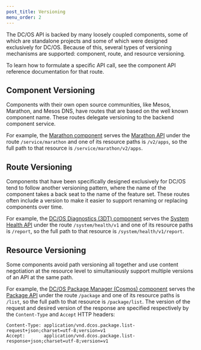 ```yaml
---
post_title: Versioning
menu_order: 2
---
```


The DC/OS API is backed by many loosely coupled components, some of which are standalone projects and some of which were designed exclusively for DC/OS. Because of this, several types of versioning mechanisms are supported: component, route, and resource versioning.

To learn how to formulate a specific API call, see the component API reference documentation for that route.

## Component Versioning

Components with their own open source communities, like Mesos, Marathon, and Mesos DNS, have routes that are based on the well known component name. These routes delegate versioning to the backend component service.

For example, the [Marathon component](/docs/1.9/overview/architecture/components/#marathon) serves the [Marathon API](/docs/1.9/deploying-services/marathon-api/) under the route `/service/marathon` and one of its resource paths is `/v2/apps`, so the full path to that resource is `/service/marathon/v2/apps`.

## Route Versioning

Components that have been specifically designed exclusively for DC/OS tend to follow another versioning pattern, where the name of the component takes a back seat to the name of the feature set. These routes often include a version to make it easier to support renaming or replacing components over time.

For example, the [DC/OS Diagnostics (3DT) component](/docs/1.9/overview/architecture/components/#dcos-diagnostics) serves the [System Health API](/docs/1.9/monitoring/#system-health-http-api-endpoint) under the route `/system/health/v1` and one of its resource paths is `/report`, so the full path to that resource is `/system/health/v1/report`.

## Resource Versioning

Some components avoid path versioning all together and use content negotiation at the resource level to simultaniously support multiple versions of an API at the same path.

For example, the [DC/OS Package Manager (Cosmos) component](/docs/1.9/overview/architecture/components/#dcos-package-manager) serves the [Package API](/docs/1.9/deploying-services/package-api/) under the route `/package` and one of its resource paths is `/list`, so the full path to that resource is `/package/list`. The version of the request and desired version of the response are specified respectively by the `Content-Type` and `Accept` HTTP headers:

```
Content-Type: application/vnd.dcos.package.list-request+json;charset=utf-8;version=v1
Accept:       application/vnd.dcos.package.list-response+json;charset=utf-8;version=v1
```
